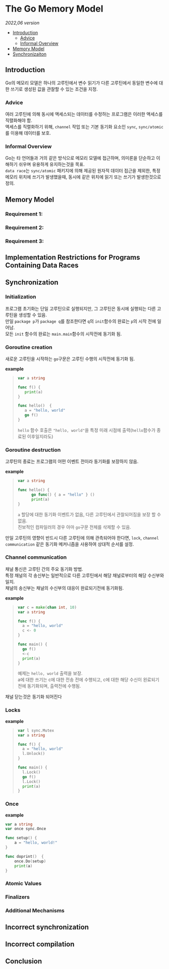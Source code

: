# The Go Memory Model
_2022,06 version_
* [Introduction](#introduction)
    * [Advice](#advice)
    * [Informal Overview](#informal-overview)
* [Memory Model](#memory-model)
* [Synchronizaiton](#synchronization)
## Introduction
Go의 메모리 모델은 하나의 고루틴에서 변수 읽기가 다른 고루틴에서 동일한 변수에 대한 쓰기로 생성된 값을 관찰할 수 있는 조건을 지정.

### Advice
여러 고루틴에 의해 동시에 액세스되는 데이터를 수정하는 프로그램은 이러한 액세스를 직렬화해야 함. \
액세스를 직렬화하기 위해, `channel` 작업 또는 기본 동기화 요소인 `sync`, `sync/atomic`를 이용해 데이터를 보호.

### Informal Overview
Go는 타 언어들과 거의 같은 방식으로 메모리 모델에 접근하며, 의미론을 단순하고 이해하기 쉬우며 유용하게 유지하는것을 목표. \
`data race`는 `sync/atomic` 패키지에 의해 제공된 원자적 데이터 접근을 제외한, 특정 메모리 위치에 쓰기가 발생했을때, 동시에 같은 위치에 읽기 또는 쓰기가 발생한것으로 정의. 

## Memory Model
### Requirement 1:
### Requirement 2:
### Requirement 3:
## Implementation Restrictions for Programs Containing Data Races

## Synchronization

### Initialization
프로그램 초기화는 단일 고루틴으로 실행되지만, 그 고루틴은 동시에 실행되는 다른 고루틴을 생성할 수 있음.\
만일 `package p`가 `package q`를 참조한다면 `q`의 `init`함수의 완료는 `p`의 시작 전에 일어남.\
모든 `init` 함수의 완료는 `main.main`함수의 시작전에 동기화 됨.

### Goroutine creation
새로운 고루틴을 시작하는 `go`구문은 고루틴 수행의 시작전에 동기화 됨.

**example**
>```go
>var a string
>
>func f() {
>    print(a)
>}
>
>func hello()  {
>    a = "hello, world"
>    go f()
>}
>```
>`hello` 함수 호출은 `"hello, world"`을 특정 미래 시점에 출력(`hello`함수가 종료된 이후일지라도)

### Goroutine destruction
고루틴의 종료는 프로그램의 어떤 이벤트 전이라 동기화를 보장하지 않음.

**example**
>```go
>var a string
>
>func hello() {
>       go func() { a = "hello" } ()
>       print(a)
>}
>```
> `a` 할당에 대한 동기화 이벤트가 없음, 다른 고루틴에서 관찰되어짐을 보장 할 수 없음. \
> 진보적인 컴파일러의 경우 아마 `go`구문 전체를 삭제할 수 있음.

만일 고루틴의 영향이 반드시 다른 고루틴에 의해 관측되어야 한다면, `lock`, `channel communication` 같은 동기화 메커니즘을 사용하여 상대적 순서를 설정.

### Channel communication
채널 통신은 고루틴 간의 주요 동기화 방법. \
특정 채널의 각 송신부는 일반적으로 다른 고루틴에서 해당 채널로부터의 해당 수신부와 일치. \
채널의 송신부는 채널의 수신부의 대응이 완료되기전에 동기화됨.

**example**
>```go
>var c = make(chan int, 10)
>var a string
>
>func f() {
>	a = "hello, world"
>	c <- 0
>}
>
>func main() {
>	go f()
>	<-c
>	print(a)
>}
>```
> 예제는 `hello, world` 출력을 보장. \
> a에 대한 쓰기는 c에 대한 전송 전에 수행되고, c에 대한 해당 수신이 왼료되기 전에 동기화되며, 출력전에 수행됨.

채널 닫는것은 동기화 되어진다 

### Locks
**example**
>```go
>var l sync.Mutex
>var a string
>
>func f() {
>	a = "hello, world"
>	l.Unlock()
>}
>
>func main() {
>	l.Lock()
>	go f()
>	l.Lock()
>	print(a)
>}
>```
> 

### Once
**example**
```go
var a string
var once sync.Once

func setup() {
	a = "hello, world!"
}

func doprint()  {
	once.Do(setup)
	print(a)
}
```
### Atomic Values
### Finalizers
### Additional Mechanisms
## Incorrect synchronization
## Incorrect compilation
## Conclusion